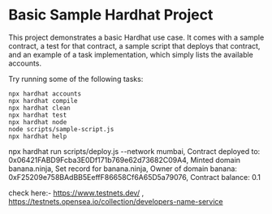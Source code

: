 # Basic Sample Hardhat Project

This project demonstrates a basic Hardhat use case. It comes with a sample contract, a test for that contract, a sample script that deploys that contract, and an example of a task implementation, which simply lists the available accounts.

Try running some of the following tasks:

```shell
npx hardhat accounts
npx hardhat compile
npx hardhat clean
npx hardhat test
npx hardhat node
node scripts/sample-script.js
npx hardhat help
```


npx hardhat run scripts/deploy.js --network mumbai,
Contract deployed to: 0x06421FABD9Fcba3E0Df171b769e62d73682C09A4,
Minted domain banana.ninja,
Set record for banana.ninja,
Owner of domain banana: 0xF25209e758BAdBB5EeffF86658Cf6A65D5a79076,
Contract balance: 0.1

check here:- https://www.testnets.dev/ , https://testnets.opensea.io/collection/developers-name-service
